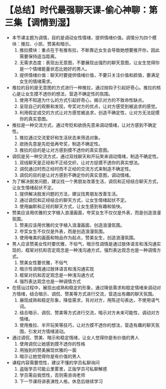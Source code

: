 # 【总结】时代最强聊天课-偷心神聊：第三集【调情到湿】

-   本节课主题为调情，目的是调动女性情绪，提供情绪价值。调情分为四个模块：推拉、小凯、赞美和暗示。
    1.  推拉模块：重点在于有推有拉，不断靠近女生会导致她想要推开你，因此需要保持适当距离。
    2.  无需求态度：表现出无意图，不要展现出强烈的聊天意图，让女生觉得你是一个情绪能量状态比她好的男人。
    3.  提供情绪价值：聊天时要提供情绪价值，不要只关注价值和颜值，要满足女生的情绪需求。
-   推拉的目的是无意图的方式进行一种推拉，通过抛钩子引起好奇心。推拉的核心是让女生摸不透你的想法，营造不确定性的氛围。
    1.  使用不知道为什么的方式引起好奇心，揭示对方的不致命性缺点。
    2.  呈现自己的观察和发现，夸奖对方的优点，让对方感受到被追求的感觉。
    3.  利用假定成交的方式让对方感觉被追求，创造不确定性，让对方无法捉摸你的真实意图。
-   推拉是一种交流方式，通过夸贬和欲扬先意来调动情绪，让对方感到不确定性。
    1.  推拉通过交流爱好和生活状态来筛选对象。
    2.  欲扬先意是先贬低再夸奖，制造不确定性。
    3.  推拉的目的是让对方感到摸不透你的真实意图。
-   调侃是另一种交流方式，通过双线聊天和开玩笑来调动情绪，制造不确定性。
    1.  双线聊天是正经和不正经交织，让对方捉摸不透你的真实想法。
    2.  调侃通过时而正经时而不正经的交流方式来制造不确定性。
    3.  调侃的目的是让对方感到不确定你的真实意图，调动情绪。
-   为了解决脱发问题，建议找一个男朋友改善生活，调侃和正经结合聊天方式，让女生情绪起伏不定。
    1.  提供解决脱发问题的方法，建议找男朋友改善生活。
    2.  通过调侃和正经结合的聊天方式，让女生情绪起伏不定。
    3.  使用幽默和正经的聊天方式，让女生感到有趣和愉快。
-   赞美应该用优雅的文字植入浪漫画面，夸奖女生不仅仅是外表，而是创造浪漫氛围。
    1.  赞美应该用优雅的文字植入浪漫画面，创造浪漫氛围。
    2.  夸奖女生不仅仅是外表，而是创造浪漫氛围。
    3.  使用唯美的画面和物品作为起点，赞美女生，创造浪漫氛围。
-   男人应该赞美女性时要优雅，不俗气，暗示性调情是通过肢体语言和浅沟通实现的，框架对抗和否定观念是一种浅沟通方式，强烈表达观念也是一种调情方式。
    1.  赞美女性要优雅，不俗气
    2.  暗示性调情通过肢体语言和浅沟通实现
    3.  框架对抗和否定观念是一种浅沟通方式
    4.  强烈表达观念也是一种调情方式
-   在搭讪过程中，展现出成熟和稳定的形象，通过降低需求和稳定情绪来调动对方情绪，结合暗示、调侃、赞美等方式进行交流，营造出有趣的聊天氛围。
    1.  展现成熟和稳定形象，降低需求，背对对方，用陈述句表达，不使用语气词。
    2.  结合暗示、调侃、赞美等方式进行交流，暗示对方未来可能性，调动对方情绪。
    3.  使用推拉、半开玩笑等技巧，让对方摸不透你的想法，营造有趣的聊天氛围，引发对方情绪波动。
-   通过调侃、赞美、暗示和稳定情绪，让女人觉得你是有价值的男人
    1.  使用调侃让她感到摸不透你的性格
    2.  用独到的赞美展现优雅的一面
    3.  暗示让她觉得你是有价值的男人
-   课程内容需要悟性，建议不懂的学员私聊询问
    1.  盗版学员可能云里雾里，正版学员可私聊解惑
    2.  学员需自我悟性，否则需咨询老师
    3.  下一节课将讲表演性人格，休息后继续学习
